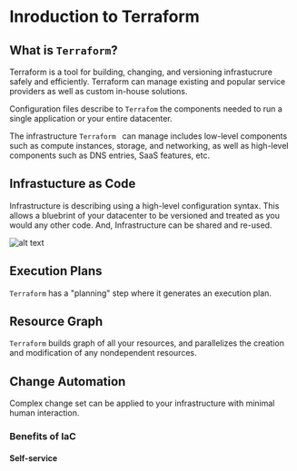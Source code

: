 # Inroduction to Terraform

## What is `Terraform`?
Terraform is a tool for building, changing, and versioning infrastucrure safely and efficiently.
Terraform can manage existing and popular service providers as well as custom in-house solutions.

Configuration files describe to `Terrafom` the  components needed to run a single application or your entire datacenter.

The infrastructure `Terraform ` can manage  includes low-level components such as compute instances, storage, and networking, as well as high-level components such as DNS entries, SaaS features, etc.

## Infrastucture as Code 
Infrastructure is describing using a high-level configuration syntax. This allows a bluebrint of your datacenter to be versioned and treated as you would any other code.
And, Infrastructure can be shared and re-used.


![alt text](https://cdn.fs.teachablecdn.com/ADNupMnWyR7kCWRvm76Laz/resize=width:1000/https://www.filepicker.io/api/file/uO5bkREsSPO8butf1UJT)

## Execution Plans
`Terraform`  has a "planning" step where it  generates an execution plan. 

## Resource Graph
`Terraform` builds graph of all your resources, and parallelizes the creation and modification of any nondependent resources.

## Change Automation
Complex change set can be applied  to your infrastructure with minimal human interaction.

### Benefits of IaC

#### Self-service
